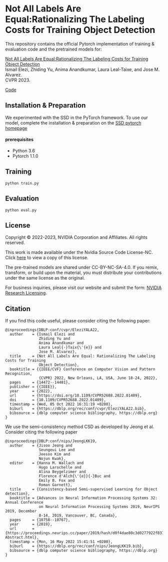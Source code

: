 # Not All Labels Are Equal:Rationalizing The Labeling Costs for Training Object Detection

This repository contains the official Pytorch implementation of training & evaluation code and the pretrained models for:

[Not All Labels Are Equal:Rationalizing The Labeling Costs for Training Object Detection](https://openaccess.thecvf.com/content/CVPR2022/papers/Elezi_Not_All_Labels_Are_Equal_Rationalizing_the_Labeling_Costs_for_CVPR_2022_paper.pdf) <br>
Ismail Elezi, Zhiding Yu, Anima Anandkumar, Laura Leal-Taixe, and Jose M. Alvarez.<br>
CVPR 2023.


[Code](https://github.com/NVlabs/AL-SSL)


## Installation & Preparation
We experimented with the SSD in the PyTorch framework. To use our model, complete the installation & preparation on the [SSD pytorch homepage](https://github.com/amdegroot/ssd.pytorch)

#### prerequisites
- Python 3.6
- Pytorch 1.1.0

## Training
```Shell
python train.py
```

## Evaluation
```Shell
python eval.py
```



## License
Copyright © 2022-2023, NVIDIA Corporation and Affiliates. All rights reserved.

This work is made available under the Nvidia Source Code License-NC. Click [here](https://github.com/NVlabs/AL-SSL/blob/main/LICENSE) to view a copy of this license.

The pre-trained models are shared under CC-BY-NC-SA-4.0. If you remix, transform, or build upon the material, you must distribute your contributions under the same license as the original.

For business inquiries, please visit our website and submit the form: [NVIDIA Research Licensing](https://www.nvidia.com/en-us/research/inquiries/).


## Citation

If you find this code useful, please consider citing the following paper:

````
@inproceedings{DBLP:conf/cvpr/EleziYALA22,
  author    = {Ismail Elezi and
               Zhiding Yu and
               Anima Anandkumar and
               Laura Leal{-}Taix{\'{e}} and
               Jose M. Alvarez},
  title     = {Not All Labels Are Equal: Rationalizing The Labeling Costs for Training
               Object Detection},
  booktitle = {{IEEE/CVF} Conference on Computer Vision and Pattern Recognition,
               {CVPR} 2022, New Orleans, LA, USA, June 18-24, 2022},
  pages     = {14472--14481},
  publisher = {{IEEE}},
  year      = {2022},
  url       = {https://doi.org/10.1109/CVPR52688.2022.01409},
  doi       = {10.1109/CVPR52688.2022.01409},
  timestamp = {Wed, 05 Oct 2022 16:31:19 +0200},
  biburl    = {https://dblp.org/rec/conf/cvpr/EleziYALA22.bib},
  bibsource = {dblp computer science bibliography, https://dblp.org}
}
````

We use the semi-consistency method CSD as developed by Jeong et al. Consider citing the following paper

````
@inproceedings{DBLP:conf/nips/JeongLKK19,
  author    = {Jisoo Jeong and
               Seungeui Lee and
               Jeesoo Kim and
               Nojun Kwak},
  editor    = {Hanna M. Wallach and
               Hugo Larochelle and
               Alina Beygelzimer and
               Florence d'Alch{\'{e}}{-}Buc and
               Emily B. Fox and
               Roman Garnett},
  title     = {Consistency-based Semi-supervised Learning for Object detection},
  booktitle = {Advances in Neural Information Processing Systems 32: Annual Conference
               on Neural Information Processing Systems 2019, NeurIPS 2019, December
               8-14, 2019, Vancouver, BC, Canada},
  pages     = {10758--10767},
  year      = {2019},
  url       = {https://proceedings.neurips.cc/paper/2019/hash/d0f4dae80c3d0277922f8371d5827292-Abstract.html},
  timestamp = {Mon, 16 May 2022 15:41:51 +0200},
  biburl    = {https://dblp.org/rec/conf/nips/JeongLKK19.bib},
  bibsource = {dblp computer science bibliography, https://dblp.org}
}
````
